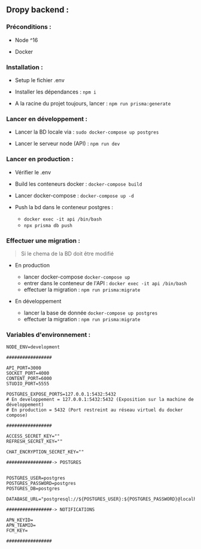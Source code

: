 ## Dropy backend : 

### Préconditions : 
- Node ^16

- Docker

### Installation : 

- Setup le fichier .env

- Installer les dépendances : `npm i`

- A la racine du projet toujours, lancer : `npm run prisma:generate`

### Lancer en développement :

- Lancer la BD locale via : `sudo docker-compose up postgres`

- Lancer le serveur node (API) : `npm run dev`

### Lancer en production :

- Vérifier le .env

- Build les conteneurs docker : `docker-compose build`

- Lancer docker-compose : `docker-compose up -d`

- Push la bd dans le conteneur postgres :
    - `docker exec -it api /bin/bash`
    - `npx prisma db push` 

### Effectuer une migration :

> Si le chema de la BD doit être modifié

- En production
    - lancer docker-compose `docker-compose up`
    - entrer dans le conteneur de l'API : `docker exec -it api /bin/bash`
    - effectuer la migration : `npm run prisma:migrate`

- En développement
    - lancer la base de donnée `docker-compose up postgres`
    - effectuer la migration : `npm run prisma:migrate`

### Variables d'environnement : 
```
NODE_ENV=development

#################

API_PORT=3000
SOCKET_PORT=4000
CONTENT_PORT=6000
STUDIO_PORT=5555

POSTGRES_EXPOSE_PORTS=127.0.0.1:5432:5432
# En developpement = 127.0.0.1:5432:5432 (Exposition sur la machine de développement) 
# En production = 5432 (Port restreint au réseau virtuel du docker compose)

#################

ACCESS_SECRET_KEY=""
REFRESH_SECRET_KEY=""

CHAT_ENCRYPTION_SECRET_KEY=""

#################-> POSTGRES


POSTGRES_USER=postgres
POSTGRES_PASSWORD=postgres
POSTGRES_DB=postgres

DATABASE_URL="postgresql://${POSTGRES_USER}:${POSTGRES_PASSWORD}@localhost:5432/${POSTGRES_DB}"

#################-> NOTIFICATIONS

APN_KEYID=
APN_TEAMID=
FCM_KEY=

#################
```



